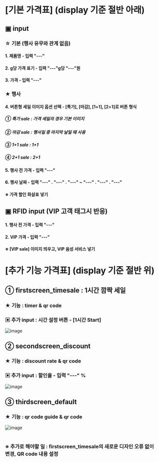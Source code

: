 # [기본 가격표] (display 기준 절반 아래)
## ▣ input
### ☆ 기본 (행사 유무와 관계 없음)
#### 1. 제품명 - 입력 "---"
#### 2. g당 가격 표기 - 입력 "---"g당 "---"원
#### 3. 가격 - 입력 "---"
### ★ 행사 
#### 4. 버튼형 세일 이미지 옵션 선택 - [특가], [마감], [1+1], [2+1]로 버튼 형식
##### ① 특가 sale : 가격 세일의 경우 기본 이미지
##### ② 마감 sale : 행사일 중 마지막 날일 때 사용
##### ③ 1+1 sale : 1+1
##### ④ 2+1 sale : 2+1
#### 5. 행사 전 가격 - 입력 "---"
#### 6. 행사 날짜 - 입력 "---" . "---" . "---" ~ "---" . "---" . "---"
#### ※ 가격 할인 화살표 넣기
## ▣ RFID input (VIP 고객 태그시 반응)
#### 1. 행사 전 가격 - 입력 "---"
#### 2. VIP 가격 - 입력 "---"
#### ※ [VIP sale] 이미지 띄우고, VIP 음성 서비스 넣기

# [추가 기능 가격표] (display 기준 절반 위)
## ① firstscreen_timesale : 1시간 깜짝 세일
### ★ 기능 : timer & qr code
### ▣ 추가 input : 시간 설정 버튼 - [1시간 Start]
![image](https://user-images.githubusercontent.com/53041002/64011932-9857e080-cb57-11e9-86ce-1752ee16234f.png)
##
## ② secondscreen_discount
### ★ 기능 : discount rate & qr code
### ▣ 추가 input : 할인율 - 입력 "---" %
![image](https://user-images.githubusercontent.com/53041002/64013695-5f216f80-cb5b-11e9-820b-88257c7826c1.png)
##
## ③ thirdscreen_default
### ★ 기능 : qr code guide & qr code
![image](https://user-images.githubusercontent.com/53041002/64013817-9f80ed80-cb5b-11e9-89b8-be1b41933569.png)
#
### ※ 추가로 해야할 일 : firstscreen_timesale의 새로운 디자인 오류 없이 변경, QR code 내용 설정
